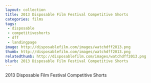 ```yaml
---
layout: collection
title: 2013 Disposable Film Festival Competitive Shorts
categories: films
tags:
 - disposable
 - competitiveshorts
 - dff
 - landingpage
image: http://disposablefilm.com/images/watchdff2013.png
thumb: http://disposablefilm.com/images/watchdff2013.png
relatedthumb: http://disposablefilm.com/images/watchdff2013.png
blurb: 2013 Disposable Film Festival Competitive Shorts
---
```


2013 Disposable Film Festival Competitive Shorts